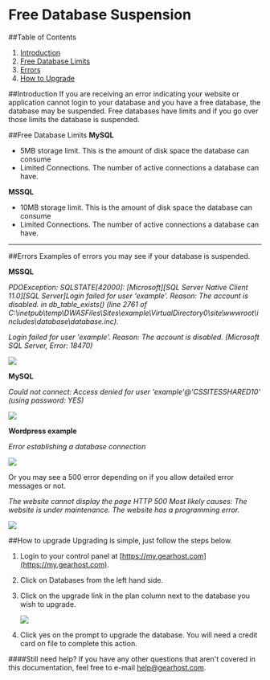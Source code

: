 Free Database Suspension
==================

##Table of Contents
1. [Introduction](#introduction)
2. [Free Database Limits](#Free-Database-Limits)
3. [Errors](#Errors)
4. [How to Upgrade](#How)

##Introduction
If you are receiving an error indicating your website or application cannot login to your database and you have a free database, the database may be suspended. Free databases have limits and if you go over those limits the database is suspended. 


##Free Database Limits
**MySQL**

- 5MB storage limit. This is the amount of disk space the database can consume
- Limited Connections. The number of active connections a database can have.

**MSSQL**

- 10MB storage limit. This is the amount of disk space the database can consume
- Limited Connections. The number of active connections a database can have.

***
##Errors
Examples of errors you may see if your database is suspended. 

**MSSQL**

*PDOException: SQLSTATE[42000]: [Microsoft][SQL Server Native Client 11.0][SQL Server]Login failed for user 'example'. Reason: The account is disabled. in db_table_exists() (line 2761 of C:\inetpub\temp\DWASFiles\Sites\example\VirtualDirectory0\site\wwwroot\includes\database\database.inc).*

*Login failed for user 'example'. Reason: The account is disabled. (Microsoft SQL Server, Error: 18470)*

![](http://i.imgur.com/SyLlw0z.png)

**MySQL**

*Could not connect: Access denied for user 'example'@'CSSITESSHARED10' (using password: YES)*

![](http://i.imgur.com/Wc6ei0c.png)

**Wordpress example**

*Error establishing a database connection*

![](http://i.imgur.com/vaOF5Hb.png)

Or you may see a 500 error depending on if you allow detailed error messages or not. 

*The website cannot display the page
HTTP 500 
Most likely causes:
The website is under maintenance.
The website has a programming error.*

![](http://i.imgur.com/Yyi0xEg.png)

##How to upgrade
Upgrading is simple, just follow the steps below. 

1. Login to your control panel at [https://my.gearhost.com](https://my.gearhost.com).
2. Click on Databases from the left hand side. 
3. Click on the upgrade link in the plan column next to the database you wish to upgrade. 

    ![](http://i.imgur.com/vFjPbvC.png)

4. Click yes on the prompt to upgrade the database. You will need a credit card on file to complete this action. 


####Still need help?
If you have any other questions that aren't covered in this documentation, feel free to e-mail <help@gearhost.com>.